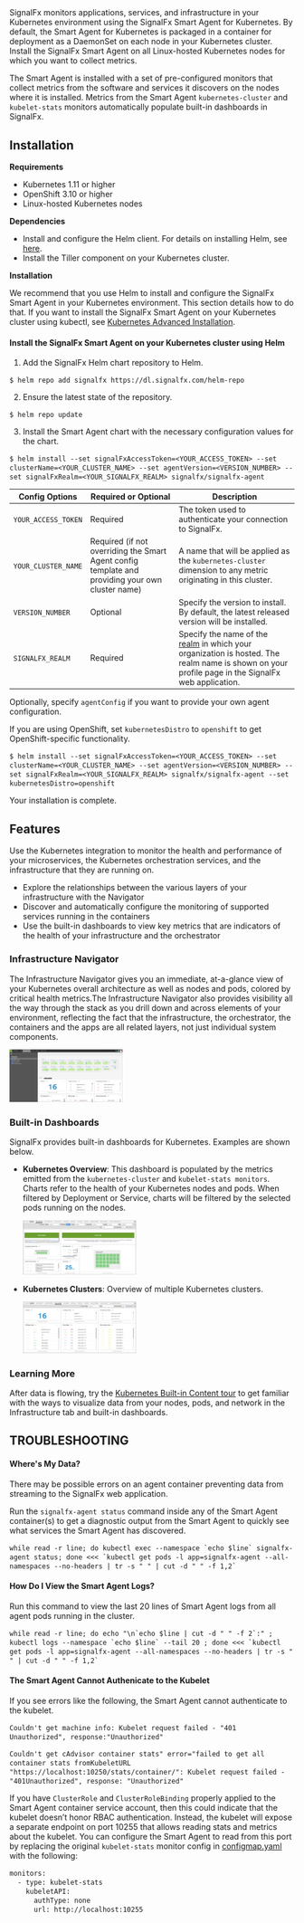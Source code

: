 <!--- OVERVIEW --->
## <!-- -->


SignalFx monitors applications, services, and infrastructure in your Kubernetes environment using the SignalFx Smart Agent for Kubernetes. By default, the Smart Agent for Kubernetes is packaged in a container for deployment as a DaemonSet on each node in your Kubernetes cluster. Install the SignalFx Smart Agent on all Linux-hosted Kubernetes nodes for which you want to collect metrics.


The Smart Agent is installed with a set of pre-configured monitors that collect metrics from the software and services it discovers on the nodes where it is installed. Metrics from the Smart Agent `kubernetes-cluster` and `kubelet-stats` monitors automatically populate built-in dashboards in SignalFx.


## Installation


**Requirements**
- Kubernetes 1.11 or higher
- OpenShift 3.10 or higher
- Linux-hosted Kubernetes nodes


**Dependencies**
- Install and configure the Helm client. For details on installing Helm, see <a target="_blank" href="https://helm.sh/docs/intro/install">here</a>.
- Install the Tiller component on your Kubernetes cluster.


**Installation**

We recommend that you use Helm to install and configure the SignalFx Smart Agent in your Kubernetes environment. This section details how to do that. If you want to install the SignalFx Smart Agent on your Kubernetes cluster using kubectl, see <a target="_blank" href="https://docs.signalfx.com/en/latest/integrations/kubernetes/k8s-advanced-install.html">Kubernetes Advanced Installation</a>.

#### Install the SignalFx Smart Agent on your Kubernetes cluster using Helm

1. Add the SignalFx Helm chart repository to Helm.

```
$ helm repo add signalfx https://dl.signalfx.com/helm-repo
```

2. Ensure the latest state of the repository.

```
$ helm repo update
```

3. Install the Smart Agent chart with the necessary configuration values for the chart.

```
$ helm install --set signalFxAccessToken=<YOUR_ACCESS_TOKEN> --set clusterName=<YOUR_CLUSTER_NAME> --set agentVersion=<VERSION_NUMBER> --set signalFxRealm=<YOUR_SIGNALFX_REALM> signalfx/signalfx-agent
```


| Config Options | Required or Optional | Description |
| ---------------------|------------------------------|-----------------|
| `YOUR_ACCESS_TOKEN` | Required | The token used to authenticate your connection to SignalFx. |
| `YOUR_CLUSTER_NAME` | Required (if not overriding the Smart Agent config template and providing your own cluster name) | A name that will be applied as the `kubernetes-cluster` dimension to any metric originating in this cluster. |
| `VERSION_NUMBER` | Optional | Specify the version to install. By default, the latest released version will be installed. |
| `SIGNALFX_REALM` | Required | Specify the name of the <a target="_blank" href="https://docs.signalfx.com/en/latest/apm/apm-deployment/smart-agent.html">realm</a> in which your organization is hosted. The realm name is shown on your profile page in the SignalFx web application. |


Optionally, specify `agentConfig` if you want to provide your own agent configuration.

If you are using OpenShift, set `kubernetesDistro` to `openshift` to get OpenShift-specific functionality.

```
$ helm install --set signalFxAccessToken=<YOUR_ACCESS_TOKEN> --set clusterName=<YOUR_CLUSTER_NAME> --set agentVersion=<VERSION_NUMBER> --set signalFxRealm=<YOUR_SIGNALFX_REALM> signalfx/signalfx-agent --set kubernetesDistro=openshift
```

Your installation is complete.


## Features


Use the Kubernetes integration to monitor the health and performance of your microservices, the Kubernetes orchestration services, and the infrastructure that they are running on.

- Explore the relationships between the various layers of your infrastructure with the Navigator
- Discover and automatically configure the monitoring of supported services running in the containers
- Use the built-in dashboards to view key metrics that are indicators of the health of your infrastructure and the orchestrator

### Infrastructure Navigator

The Infrastructure Navigator gives you an immediate, at-a-glance view of your Kubernetes overall architecture as well as nodes and pods, colored by critical health metrics.The Infrastructure Navigator also provides visibility all the way through the stack as you drill down and across elements of your environment, reflecting the fact that the infrastructure, the orchestrator, the containers and the apps are all related layers, not just individual system components.

  [<img src='./img/Navigator.png' width=200px>](./img/Navigator.png)

### Built-in Dashboards

SignalFx provides built-in dashboards for Kubernetes. Examples are shown below.

- **Kubernetes Overview**: This dashboard is populated by the metrics emitted from the ```kubernetes-cluster``` and ```kubelet-stats monitors```. Charts refer to the health of your Kubernetes nodes and pods. When filtered by Deployment or Service, charts will be filtered by the selected pods running on the nodes.

  [<img src='./img/Overview.png' width=200px>](./img/Overview.png)

- **Kubernetes Clusters**: Overview of multiple Kubernetes clusters.

  [<img src='./img/Clusters.png' width=200px>](./img/Clusters.png)

### Learning More

After data is flowing, try the <a target="_blank" href="https://docs.signalfx.com/en/latest/integrations/kubernetes/k8s-built-in.html#k8s-built-in">Kubernetes Built-in Content tour</a> to get familiar with the ways to visualize data from your nodes, pods, and network in the Infrastructure tab and built-in dashboards.

## TROUBLESHOOTING

#### Where's My Data?

There may be possible errors on an agent container preventing data from streaming to the SignalFx web application.

Run the `signalfx-agent status` command inside any of the Smart Agent container(s) to get a diagnostic output from the Smart Agent to quickly see what services the Smart Agent has discovered.

```
while read -r line; do kubectl exec --namespace `echo $line` signalfx-agent status; done <<< `kubectl get pods -l app=signalfx-agent --all-namespaces --no-headers | tr -s " " | cut -d " " -f 1,2`
```

#### How Do I View the Smart Agent Logs?

Run this command to view the last 20 lines of Smart Agent logs from all agent pods running in the cluster.

```
while read -r line; do echo "\n`echo $line | cut -d " " -f 2`:" ; kubectl logs --namespace `echo $line` --tail 20 ; done <<< `kubectl get pods -l app=signalfx-agent --all-namespaces --no-headers | tr -s " " | cut -d " " -f 1,2`
```

#### The Smart Agent Cannot Authenicate to the Kubelet

If you see errors like the following, the Smart Agent cannot authenticate to the kubelet.

```
Couldn't get machine info: Kubelet request failed - "401 Unauthorized", response:"Unauthorized"
```

```
Couldn't get cAdvisor container stats" error="failed to get all container stats fromKubeletURL "https://localhost:10250/stats/container/": Kubelet request failed - "401Unauthorized", response: "Unauthorized"
```

If you have `ClusterRole` and `ClusterRoleBinding` properly applied to the Smart Agent container service account, then this could indicate that the kubelet doesn’t honor RBAC authentication. Instead, the kubelet will expose a separate endpoint on port 10255 that allows reading stats and metrics about the kubelet. You can configure the Smart Agent to read from this port by replacing the original `kubelet-stats` monitor config in <a target="_blank" href="https://github.com/signalfx/signalfx-agent/blob/master/deployments/k8s/configmap.yaml">configmap.yaml</a> with the following:

```
monitors:
  - type: kubelet-stats
    kubeletAPI:
      authType: none
      url: http://localhost:10255
```
